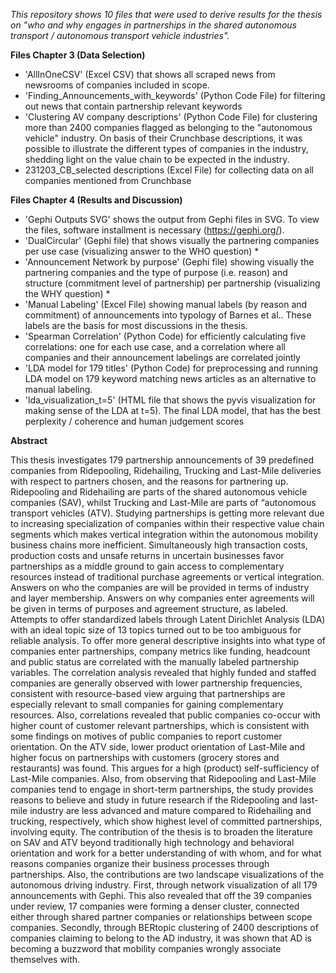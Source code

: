 *This repository shows 10 files that were used to derive results for the thesis on "who and why engages in partnerships in the shared autonomous transport / autonomous transport vehicle industries".* 

**Files Chapter 3 (Data Selection)**
* 'AllInOneCSV' (Excel CSV) that shows all scraped news from newsrooms of companies included in scope.
* 'Finding_Announcements_with_keywords' (Python Code File) for filtering out news that contain partnership relevant keywords
* 'Clustering AV company descriptions' (Python Code File) for clustering more than 2400 companies flagged as belonging to the  "autonomous vehicle" industry. On basis of their Crunchbase descriptions, it was possible to illustrate the different types of companies in the industry, shedding light on the value chain to be expected in the industry.
* 231203_CB_selected descriptions (Excel File) for collecting data on all companies mentioned from Crunchbase


**Files Chapter 4 (Results and Discussion)**
* 'Gephi Outputs SVG' shows the output from Gephi files in SVG. To view the files, software installment is necessary (https://gephi.org/).
* 'DualCircular' (Gephi file) that shows visually the partnering companies per use case (visualizing answer to the WHO question) *
* 'Announcement Network by purpose' (Gephi file) showing visually the partnering companies and the type of purpose (i.e. reason) and structure (commitment level of partnership) per partnership (visualizing the WHY question) *
* 'Manual Labeling' (Excel File) showing manual labels (by reason and commitment) of announcements into typology of Barnes et al.. These labels are the basis for most discussions in the thesis. 
* 'Spearman Correlation' (Python Code) for efficiently calculating five correlations: one for each use case, and a correlation where all companies and their announcement labelings are correlated jointly
* 'LDA model for 179 titles' (Python Code) for preprocessing and running LDA model on 179 keyword matching news articles as an alternative to manual labeling.
* 'lda_visualization_t=5' (HTML file that shows the pyvis visualization for making sense of the LDA at t=5). The final LDA model, that has the best perplexity / coherence and human judgement scores

**Abstract**

This thesis investigates 179 partnership announcements of 39 predefined companies from Ridepooling, Ridehailing, Trucking and Last-Mile deliveries with respect to partners chosen, and the reasons for partnering up. Ridepooling and Ridehailing are parts of the shared autonomous vehicle companies (SAV), whilst Trucking and Last-Mile are parts of “autonomous transport vehicles (ATV). 
Studying partnerships is getting more relevant due to increasing specialization of companies within their respective value chain segments which makes vertical integration within the autonomous mobility business chains more inefficient. Simultaneously high transaction costs, production costs and unsafe returns in uncertain businesses favor partnerships as a middle ground to gain access to complementary resources instead of traditional purchase agreements or vertical integration.
Answers on who the companies are will be provided in terms of industry and layer membership. Answers on why companies enter agreements will be given in terms of purposes and agreement structure, as labeled. Attempts to offer standardized labels through Latent Dirichlet Analysis (LDA) with an ideal topic size of 13 topics turned out to be too ambiguous for reliable analysis. 
To offer more general descriptive insights into what type of companies enter partnerships, company metrics like funding, headcount and public status are correlated with the manually labeled partnership variables.
The correlation analysis revealed that highly funded and staffed companies are generally observed with lower partnership frequencies, consistent with resource-based view arguing that partnerships are especially relevant to small companies for gaining complementary resources. Also, correlations revealed that public companies co-occur with higher count of customer relevant partnerships, which is consistent with some findings on motives of public companies to report customer orientation. 
On the ATV side, lower product orientation of Last-Mile and higher focus on partnerships with customers (grocery stores and restaurants) was found. This argues for a high (product) self-sufficiency of Last-Mile companies. Also, from observing that Ridepooling and Last-Mile companies tend to engage in short-term partnerships, the study provides reasons to believe and study in future research if the Ridepooling and last-mile industry are less advanced and mature compared to Ridehailing and trucking, respectively, which show highest level of committed partnerships, involving equity. 
The contribution of the thesis is to broaden the literature on SAV and ATV beyond traditionally high technology and behavioral orientation and work for a better understanding of with whom, and for what reasons companies organize their business processes through partnerships. Also, the contributions are two landscape visualizations of the autonomous driving industry. First, through network visualization of all 179 announcements with Gephi. This also revealed that off the 39 companies under review, 17 companies were forming a denser cluster, connected either through shared partner companies or relationships between scope companies. Secondly, through BERtopic clustering of 2400 descriptions of companies claiming to belong to the AD industry, it was shown that AD is becoming a buzzword that mobility companies wrongly associate themselves with.
